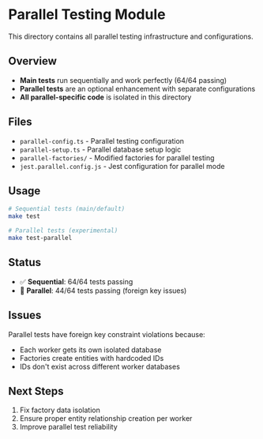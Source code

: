 # Parallel Testing Module

This directory contains all parallel testing infrastructure and configurations.

## Overview

- **Main tests** run sequentially and work perfectly (64/64 passing)
- **Parallel tests** are an optional enhancement with separate configurations
- **All parallel-specific code** is isolated in this directory

## Files

- `parallel-config.ts` - Parallel testing configuration
- `parallel-setup.ts` - Parallel database setup logic
- `parallel-factories/` - Modified factories for parallel testing
- `jest.parallel.config.js` - Jest configuration for parallel mode

## Usage

```bash
# Sequential tests (main/default)
make test

# Parallel tests (experimental)
make test-parallel
```

## Status

- ✅ **Sequential**: 64/64 tests passing
- 🔶 **Parallel**: 44/64 tests passing (foreign key issues)

## Issues

Parallel tests have foreign key constraint violations because:

- Each worker gets its own isolated database
- Factories create entities with hardcoded IDs
- IDs don't exist across different worker databases

## Next Steps

1. Fix factory data isolation
2. Ensure proper entity relationship creation per worker
3. Improve parallel test reliability
